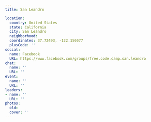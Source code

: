 ```yaml
---
title: San Leandro

location:
  country: United States
  state: California
  city: San Leandro
  neighborhood: 
  coordinates: 37.72493, -122.156077
  plusCode: ''
social:
  name: Facebook
  URL: https://www.facebook.com/groups/free.code.camp.san.leandro
chat:
  name: ''
  URL: ''
event:
  name: ''
  URL: ''
leaders:
- name: ''
  URL: ''
photos:
  old: 
  cover: ''
---
```


